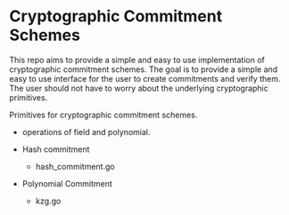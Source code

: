 # Cryptographic Commitment Schemes

This repo aims to provide a simple and easy to use implementation of cryptographic commitment schemes. The goal is to provide a simple and easy to use interface for the user to create commitments and verify them. The user should not have to worry about the underlying cryptographic primitives.

Primitives for cryptographic commitment schemes.
- operations of field and polynomial.


- Hash commitment
  - hash_commitment.go
- Polynomial Commitment
  - kzg.go